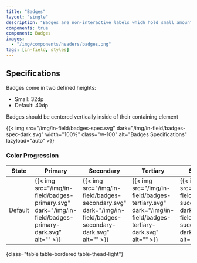 ```yaml
---
title: "Badges"
layout: "single"
description: "Badges are non-interactive labels which hold small amounts of information."
components: true
component: Badges
images:
  - "/img/components/headers/badges.png"
tags: [in-field, styles]
---
```


## Specifications

Badges come in two defined heights:

- Small: 32dp
- Default: 40dp

Badges should be centered vertically inside of their containing element

{{< img src="/img/in-field/badges-spec.svg" dark="/img/in-field/badges-spec-dark.svg" width="100%" class="w-100" alt="Badges Specifications" lazyload="auto" >}}

### Color Progression

<!-- prettier-ignore-start -->
| State   | Primary | Secondary | Tertiary | Success | Warning | Danger |
| ------- | ------- | --------- | -------- | ------- | ------- | ------ |
| Default | {{< img src="/img/in-field/badges-primary.svg" dark="/img/in-field/badges-primary-dark.svg" alt="" >}}   | {{< img src="/img/in-field/badges-secondary.svg" dark="/img/in-field/badges-secondary-dark.svg" alt="" >}}     | {{< img src="/img/in-field/badges-tertiary.svg" dark="/img/in-field/badges-tertiary-dark.svg" alt="" >}}    | {{< img src="/img/in-field/badges-success.svg" dark="/img/in-field/badges-success-dark.svg" alt="" >}}   | {{< img src="/img/in-field/badges-warning.svg" dark="/img/in-field/badges-warning-dark.svg" alt="" >}}   | {{< img src="/img/in-field/badges-danger.svg" dark="/img/in-field/badges-danger-dark.svg" alt="" >}} |
{class="table table-bordered table-thead-light"}
<!-- prettier-ignore-end -->
